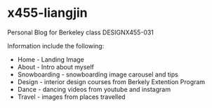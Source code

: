 # x455-liangjin

Personal Blog for Berkeley class DESIGNX455-031 <br />

Information include the following: <br />

- Home - Landing Image
- About - Intro about myself
- Snowboarding - snowboarding image carousel and tips
- Design - interior design courses from Berkely Extention Program
- Dance - dancing videos from youtube and instagram
- Travel - images from places travelled

